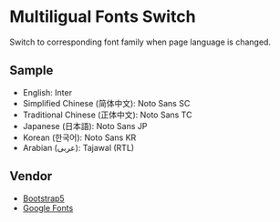 # Multiligual Fonts Switch

Switch to corresponding font family when page language is changed.

## Sample

- English: Inter
- Simplified Chinese (简体中文): Noto Sans SC
- Traditional Chinese (正体中文): Noto Sans TC
- Japanese (日本語): Noto Sans JP
- Korean (한국어): Noto Sans KR
- Arabian (عربى): Tajawal (RTL)

## Vendor

- [Bootstrap5](https://github.com/twbs/bootstrap)
- [Google Fonts](https://fonts.google.com/)
